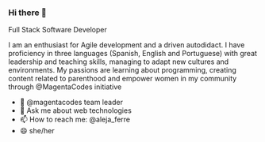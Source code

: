 ### Hi there 👋

Full Stack Software Developer

I am an enthusiast for Agile development and a driven autodidact. I have proficiency in three languages (Spanish, English and Portuguese) with great leadership and teaching skills, managing to adapt new cultures and environments. My passions are learning about programming, creating content related to parenthood and empower women in my community through @MagentaCodes initiative 



- 🔭 @magentacodes team leader
- 💬 Ask me about web technologies
- 📫 How to reach me: @aleja_ferre
- 😄 she/her
